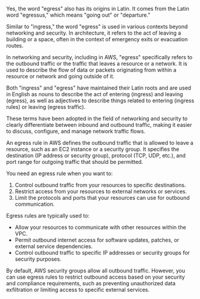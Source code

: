 Yes, the word "egress" also has its origins in Latin. It comes from the Latin word "egressus," which means "going out" or "departure."

Similar to "ingress," the word "egress" is used in various contexts beyond networking and security. In architecture, it refers to the act of leaving a building or a space, often in the context of emergency exits or evacuation routes.

In networking and security, including in AWS, "egress" specifically refers to the outbound traffic or the traffic that leaves a resource or a network. It is used to describe the flow of data or packets originating from within a resource or network and going outside of it.

Both "ingress" and "egress" have maintained their Latin roots and are used in English as nouns to describe the act of entering (ingress) and leaving (egress), as well as adjectives to describe things related to entering (ingress rules) or leaving (egress traffic).

These terms have been adopted in the field of networking and security to clearly differentiate between inbound and outbound traffic, making it easier to discuss, configure, and manage network traffic flows.

An egress rule in AWS defines the outbound traffic that is allowed to leave a resource, such as an EC2 instance or a security group. It specifies the destination (IP address or security group), protocol (TCP, UDP, etc.), and port range for outgoing traffic that should be permitted.

You need an egress rule when you want to:

1. Control outbound traffic from your resources to specific destinations.
2. Restrict access from your resources to external networks or services.
3. Limit the protocols and ports that your resources can use for outbound communication.

Egress rules are typically used to:
- Allow your resources to communicate with other resources within the VPC.
- Permit outbound internet access for software updates, patches, or external service dependencies.
- Control outbound traffic to specific IP addresses or security groups for security purposes.

By default, AWS security groups allow all outbound traffic. However, you can use egress rules to restrict outbound access based on your security and compliance requirements, such as preventing unauthorized data exfiltration or limiting access to specific external services.

